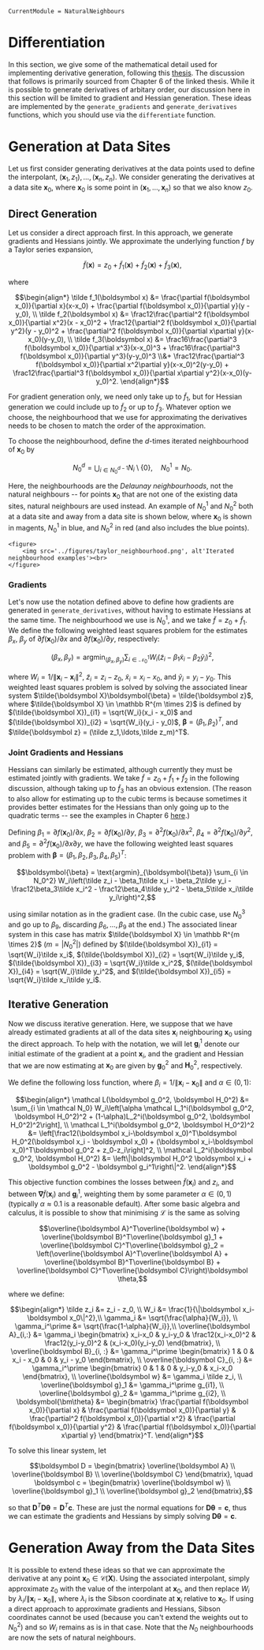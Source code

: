 ```@meta
CurrentModule = NaturalNeighbours
```

# Differentiation 

In this section, we give some of the mathematical detail used for implementing derivative generation, following this [thesis](https://kluedo.ub.rptu.de/frontdoor/deliver/index/docId/2104/file/diss.bobach.natural.neighbor.20090615.pdf). The discussion that follows is primarily sourced from Chapter 6 of the linked thesis. While it is possible to generate derivatives of arbitary order, our discussion here in this section will be limited to gradient and Hessian generation.  These ideas are implemented by the `generate_gradients` and `generate_derivatives` functions, which you should use via the `differentiate` function.

# Generation at Data Sites 

Let us first consider generating derivatives at the data points used to define the interpolant, $(\boldsymbol x_1, z_1), \ldots, (\boldsymbol x_n, z_n)$. We consider generating the derivatives at a data site $\boldsymbol x_0$, where $\boldsymbol x_0$ is some point in $(\boldsymbol x_1,\ldots,\boldsymbol x_n)$ so that we also know $z_0$.

## Direct Generation

Let us consider a direct approach first. In this approach, we generate gradients and Hessians jointly. We approximate the underlying function $f$ by a Taylor series expansion,

```math
\tilde f(\boldsymbol x) = z_0 + \tilde f_1(\boldsymbol x) + \tilde f_2(\boldsymbol x) + \tilde f_3(\boldsymbol x),
```

where 

```math 
\begin{align*}
\tilde f_1(\boldsymbol x) &= \frac{\partial f(\boldsymbol x_0)}{\partial x}(x-x_0) + \frac{\partial f(\boldsymbol x_0)}{\partial y}(y - y_0), \\
\tilde f_2(\boldsymbol x) &= \frac12\frac{\partial^2 f(\boldsymbol x_0)}{\partial x^2}(x - x_0)^2 + \frac12{\partial^2 f(\boldsymbol x_0)}{\partial y^2}(y - y_0)^2 + \frac{\partial^2 f(\boldsymbol x_0)}{\partial x\partial y}(x-x_0)(y-y_0), \\
\tilde f_3(\boldsymbol x) &= \frac16\frac{\partial^3 f(\boldsymbol x_0)}{\partial x^3}(x-x_0)^3 + \frac16\frac{\partial^3 f(\boldsymbol x_0)}{\partial y^3}(y-y_0)^3 \\&+ \frac12\frac{\partial^3 f(\boldsymbol x_0)}{\partial x^2\partial y}(x-x_0)^2(y-y_0) + \frac12\frac{\partial^3 f(\boldsymbol x_0)}{\partial x\partial y^2}(x-x_0)(y-y_0)^2.
\end{align*}
```

For gradient generation only, we need only take up to $\tilde f_1$, but for Hessian generation we could include up to $\tilde f_2$ or up to $\tilde f_3$. Whatever option we choose, the neighbourhood that we use for approximating the derivatives needs to be chosen to match the order of the approximation.

To choose the neighbourhood, define the $d$-times iterated neighbourhood of $\boldsymbol x_0$ by 

```math
N_0^d = \bigcup_{i \in N_0^{d-1}} N_i \setminus \{0\}, \quad N_0^1 = N_0.
```

Here, the neighbourhoods are the _Delaunay neighbourhoods_, not the natural neighbours -- for points $\boldsymbol x_0$ that are not one of the existing data sites, natural neighbours are used instead. An example of $N_0^1$ and $N_0^2$ both at a data site and away from a data site is shown below, where $\boldsymbol x_0$ is shown in magents, $N_0^1$ in blue, and $N_0^2$ in red (and also includes the blue points).

```@raw html
<figure>
    <img src='../figures/taylor_neighbourhood.png', alt'Iterated neighbourhood examples'><br>
</figure>
```

### Gradients 

Let's now use the notation defined above to define how gradients are generated in `generate_derivatives`, without having to estimate Hessians at the same time. The neighbourhood we use is $N_0^1$, and we take $\tilde f = z_0 + \tilde f_1$. We define the following weighted least squares problem for the estimates $\beta_x$, $\beta_y$ of $\partial f(\boldsymbol x_0)/\partial x$ and $\partial f(\boldsymbol x_0)/\partial y$, respectively:

```math
(\beta_x, \beta_y) = \text{argmin}_{(\beta_x, \beta_y)} \sum_{i \in \mathcal N_0^1} W_i \left(\tilde z_i - \beta_1\tilde x_i - \beta_2\tilde y_i\right)^2,
```

where $W_i = 1/\|\boldsymbol x_i - \boldsymbol x_i\|^2$, $\tilde z_i = z_i-z_0$, $\tilde x_i=x_i-x_0$, and $\tilde y_i = y_i-y_0$. This weighted least squares problem is solved by solving the associated linear system $\tilde{\boldsymbol X}\boldsymbol{\beta} = \tilde{\boldsymbol z}$, where $\tilde{\boldsymbol X} \in \mathbb R^{m \times 2}$ is defined by $(\tilde{\boldsymbol X})_{i1} = \sqrt{W_i}(x_i - x_0)$ and $(\tilde{\boldsymbol X})_{i2} = \sqrt{W_i}(y_i - y_0)$, $\boldsymbol{\beta} = (\beta_1,\beta_2)^T$, and $\tilde{\boldsymbol z} = (\tilde z_1,\ldots,\tilde z_m)^T$.

### Joint Gradients and Hessians

Hessians can similarly be estimated, although currently they must be estimated jointly with gradients. We take $\tilde f = z_0 + \tilde f_1 + \tilde f_2$ in the following discussion, although taking up to $\tilde f_3$ has an obvious extension. (The reason to also allow for estimating up to the cubic terms is because sometimes it provides better estimates for the Hessians than only going up to the quadratic terms -- see the examples in Chapter 6 [here](https://kluedo.ub.rptu.de/frontdoor/deliver/index/docId/2104/file/diss.bobach.natural.neighbor.20090615.pdf).) 

Defining $\beta_1 = \partial f(\boldsymbol x_0)/\partial x$, $\beta_2 = \partial f(\boldsymbol x_0)/\partial y$, $\beta_3 = \partial^2 f(\boldsymbol x_0)/\partial x^2$, $\beta_4 = \partial^2 f(\boldsymbol x_0)/\partial y^2$, and $\beta_5 = \partial^2 f(\boldsymbol x_0)/\partial x\partial y$, we have the following weighted least squares problem with $\boldsymbol{\beta}=(\beta_1,\beta_2,\beta_3,\beta_4,\beta_5)^T$:

```math 
\boldsymbol{\beta} = \text{argmin}_{\boldsymbol{\beta}} \sum_{i \in N_0^2} W_i\left(\tilde z_i - \beta_1\tilde x_i - \beta_2\tilde y_i - \frac12\beta_3\tilde x_i^2 - \frac12\beta_4\tilde y_i^2 - \beta_5\tilde x_i\tilde y_i\right)^2,
```

using similar notation as in the gradient case. (In the cubic case, use $N_0^3$ and go up to $\beta_9$, discarding $\beta_6,\ldots,\beta_9$ at the end.) The associated linear system in this case has matrix $\tilde{\boldsymbol X} \in \mathbb R^{m \times 2}$ ($m = |N_0^2|$) defined by $(\tilde{\boldsymbol X})_{i1} = \sqrt{W_i}\tilde x_i$, $(\tilde{\boldsymbol X})_{i2} = \sqrt{W_i}\tilde y_i$, $(\tilde{\boldsymbol X})_{i3} = \sqrt{W_i}\tilde x_i^2$, $(\tilde{\boldsymbol X})_{i4} = \sqrt{W_i}\tilde y_i^2$, and $(\tilde{\boldsymbol X})_{i5} = \sqrt{W_i}\tilde x_i\tilde y_i$.

## Iterative Generation

Now we discuss iterative generation. Here, we suppose that we have already estimated gradients at all of the data sites $\boldsymbol x_i$ neighbouring $\boldsymbol x_0$ using the direct approach. To help with the notation, we will let $\boldsymbol g_i^1$ denote our initial estimate of the gradient at a point $\boldsymbol x_i$, and the gradient and Hessian that we are now estimating at $\boldsymbol x_0$ are given by $\boldsymbol g_0^2$ and $\boldsymbol H_0^2$, respectively.

We define the following loss function, where $\beta_i = 1/\|\boldsymbol x_i-\boldsymbol x_0\|$ and $\alpha \in (0, 1)$:

```math 
\begin{align*}
\mathcal L(\boldsymbol g_0^2, \boldsymbol H_0^2) &= \sum_{i \in \mathcal N_0} W_i\left[\alpha \mathcal L_1^i(\boldsymbol g_0^2, \boldsymbol H_0^2)^2 + (1-\alpha)L_2^i(\boldsymbol g_0^2, \boldsymbol H_0^2)^2\right], \\
\mathcal L_1^i(\boldsymbol g_0^2, \boldsymbol H_0^2)^2 &= \left[\frac12(\boldsymbol x_i-\boldsymbol x_0)^T\boldsymbol H_0^2(\boldsymbol x_i - \boldsymbol x_0) + (\boldsymbol x_i-\boldsymbol x_0)^T\boldsymbol g_0^2 + z_0-z_i\right]^2, \\
\mathcal L_2^i(\boldsymbol g_0^2, \boldsymbol H_0^2) &= \left\|\boldsymbol H_0^2 \boldsymbol x_i + \boldsymbol g_0^2 - \boldsymbol g_i^1\right\|^2.
\end{align*}
```

This objective function combines the losses between $\tilde f(\boldsymbol x_i)$ and $z_i$, and between $\boldsymbol \nabla \tilde f(\boldsymbol x_i)$ and $\boldsymbol g_i^1$, weighting them by some parameter $\alpha \in (0, 1)$ (typically $\alpha \approx 0.1$ is a reasonable default). After some basic algebra and calculus,  it is possible to show that minimising $\mathcal L$ is the same as solving 

```math 
\overline{\boldsymbol A}^T\overline{\boldsymbol w} + \overline{\boldsymbol B}^T\overline{\boldsymbol g}_1 + \overline{\boldsymbol C}^T\overline{\boldsymbol g}_2 = \left(\overline{\boldsymbol A}^T\overline{\boldsymbol A} + \overline{\boldsymbol B}^T\overline{\boldsymbol B} + \overline{\boldsymbol C}^T\overline{\boldsymbol C}\right)\boldsymbol \theta,
```

where we define:

```math
\begin{align*}
\tilde z_i &= z_i - z_0, \\
W_i &= \frac{1}{\|\boldsymbol x_i-\boldsymbol x_0\|^2},\\
\gamma_i &= \sqrt{\frac{\alpha}{W_i}}, \\
\gamma_i^\prime &= \sqrt{\frac{1-\alpha}{W_i}},\\
\overline{\boldsymbol A}_{i,:} &= \gamma_i \begin{bmatrix} x_i-x_0 & y_i-y_0 & \frac12(x_i-x_0)^2 & \frac12(y_i-y_0)^2 & (x_i-x_0)(y_i-y_0) \end{bmatrix}, \\
\overline{\boldsymbol B}_{i, :} &= \gamma_i^\prime \begin{bmatrix} 1 & 0 & x_i - x_0 & 0 & y_i - y_0 \end{bmatrix}, \\
\overline{\boldsymbol C}_{i, :} &= \gamma_i^\prime \begin{bmatrix} 0 & 1 & 0 & y_i-y_0 & x_i-x_0 \end{bmatrix}, \\
\overline{\boldsymbol w} &= \gamma_i \tilde z_i, \\
\overline{\boldsymbol g}_1 &= \gamma_i^\prime g_{i1}, \\
\overline{\boldsymbol g}_2 &= \gamma_i^\prime g_{i2}, \\
\boldsymbol{\bm\theta} &= \begin{bmatrix} \frac{\partial f(\boldsymbol x_0)}{\partial x} & \frac{\partial f(\boldsymbol x_0)}{\partial y} & \frac{\partial^2 f(\boldsymbol x_0)}{\partial x^2} & \frac{\partial f(\boldsymbol x_0)}{\partial y^2} & \frac{\partial f(\boldsymbol x_0)}{\partial x\partial y} \end{bmatrix}^T.
\end{align*}
```

To solve this linear system, let

```math 
\boldsymbol D = \begin{bmatrix} \overline{\boldsymbol A} \\ \overline{\boldsymbol B} \\ \overline{\boldsymbol C} \end{bmatrix}, \quad \boldsymbol c = \begin{bmatrix} \overline{\boldsymbol w} \\ \overline{\boldsymbol g}_1 \\ \overline{\boldsymbol g}_2 \end{bmatrix},
```

so that $\boldsymbol D^T\boldsymbol D\boldsymbol\theta = \boldsymbol D^T\boldsymbol c$. These are just the normal equations for $\boldsymbol D\boldsymbol \theta = \boldsymbol c$, thus we can estimate the gradients and Hessians by simply solving $\boldsymbol D\boldsymbol \theta = \boldsymbol c$.

# Generation Away from the Data Sites 

It is possible to extend these ideas so that we can approximate the derivative at any point $\boldsymbol x_0 \in \mathcal C(\boldsymbol X)$. Using the associated interpolant, simply approximate $z_0$ with the value of the interpolant at $\boldsymbol x_0$, and then replace $W_i$ by $\lambda_i/\|\boldsymbol x_i-\boldsymbol x_0\|$, where $\lambda_i$ is the Sibson coordinate at $\boldsymbol x_i$ relative to $\boldsymbol x_0$. If using a direct approach to approximate gradients and Hessians, Sibson coordinates cannot be used (because you can't extend the weights out to $N_0^2$) and so $W_i$ remains as is in that case. Note that the $N_0$ neighbourhoods are now the sets of natural neighbours.
